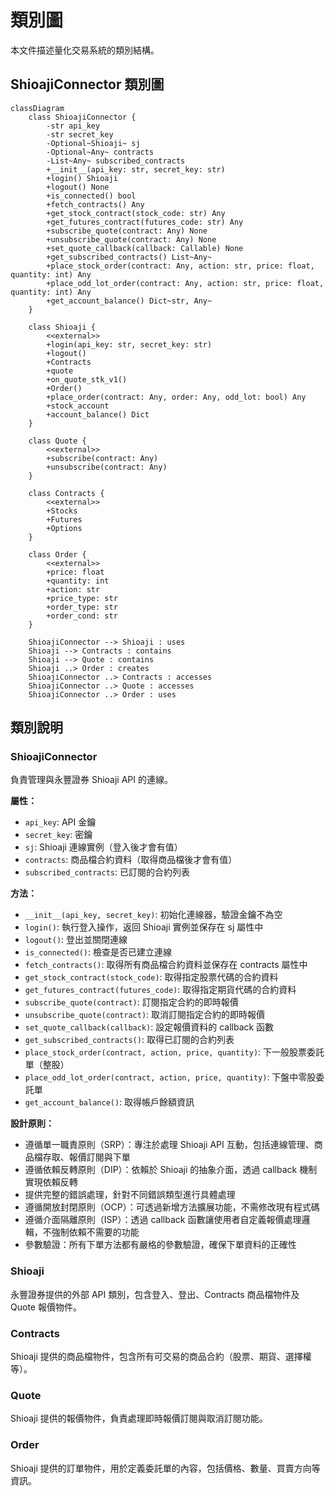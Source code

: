 # 類別圖

本文件描述量化交易系統的類別結構。

## ShioajiConnector 類別圖

```mermaid
classDiagram
    class ShioajiConnector {
        -str api_key
        -str secret_key
        -Optional~Shioaji~ sj
        -Optional~Any~ contracts
        -List~Any~ subscribed_contracts
        +__init__(api_key: str, secret_key: str)
        +login() Shioaji
        +logout() None
        +is_connected() bool
        +fetch_contracts() Any
        +get_stock_contract(stock_code: str) Any
        +get_futures_contract(futures_code: str) Any
        +subscribe_quote(contract: Any) None
        +unsubscribe_quote(contract: Any) None
        +set_quote_callback(callback: Callable) None
        +get_subscribed_contracts() List~Any~
        +place_stock_order(contract: Any, action: str, price: float, quantity: int) Any
        +place_odd_lot_order(contract: Any, action: str, price: float, quantity: int) Any
        +get_account_balance() Dict~str, Any~
    }
    
    class Shioaji {
        <<external>>
        +login(api_key: str, secret_key: str)
        +logout()
        +Contracts
        +quote
        +on_quote_stk_v1()
        +Order()
        +place_order(contract: Any, order: Any, odd_lot: bool) Any
        +stock_account
        +account_balance() Dict
    }
    
    class Quote {
        <<external>>
        +subscribe(contract: Any)
        +unsubscribe(contract: Any)
    }
    
    class Contracts {
        <<external>>
        +Stocks
        +Futures
        +Options
    }
    
    class Order {
        <<external>>
        +price: float
        +quantity: int
        +action: str
        +price_type: str
        +order_type: str
        +order_cond: str
    }
    
    ShioajiConnector --> Shioaji : uses
    Shioaji --> Contracts : contains
    Shioaji --> Quote : contains
    Shioaji ..> Order : creates
    ShioajiConnector ..> Contracts : accesses
    ShioajiConnector ..> Quote : accesses
    ShioajiConnector ..> Order : uses
```

## 類別說明

### ShioajiConnector
負責管理與永豐證券 Shioaji API 的連線。

**屬性：**
- `api_key`: API 金鑰
- `secret_key`: 密鑰
- `sj`: Shioaji 連線實例（登入後才會有值）
- `contracts`: 商品檔合約資料（取得商品檔後才會有值）
- `subscribed_contracts`: 已訂閱的合約列表

**方法：**
- `__init__(api_key, secret_key)`: 初始化連線器，驗證金鑰不為空
- `login()`: 執行登入操作，返回 Shioaji 實例並保存在 sj 屬性中
- `logout()`: 登出並關閉連線
- `is_connected()`: 檢查是否已建立連線
- `fetch_contracts()`: 取得所有商品檔合約資料並保存在 contracts 屬性中
- `get_stock_contract(stock_code)`: 取得指定股票代碼的合約資料
- `get_futures_contract(futures_code)`: 取得指定期貨代碼的合約資料
- `subscribe_quote(contract)`: 訂閱指定合約的即時報價
- `unsubscribe_quote(contract)`: 取消訂閱指定合約的即時報價
- `set_quote_callback(callback)`: 設定報價資料的 callback 函數
- `get_subscribed_contracts()`: 取得已訂閱的合約列表
- `place_stock_order(contract, action, price, quantity)`: 下一般股票委託單（整股）
- `place_odd_lot_order(contract, action, price, quantity)`: 下盤中零股委託單
- `get_account_balance()`: 取得帳戶餘額資訊

**設計原則：**
- 遵循單一職責原則（SRP）：專注於處理 Shioaji API 互動，包括連線管理、商品檔存取、報價訂閱與下單
- 遵循依賴反轉原則（DIP）：依賴於 Shioaji 的抽象介面，透過 callback 機制實現依賴反轉
- 提供完整的錯誤處理，針對不同錯誤類型進行具體處理
- 遵循開放封閉原則（OCP）：可透過新增方法擴展功能，不需修改現有程式碼
- 遵循介面隔離原則（ISP）：透過 callback 函數讓使用者自定義報價處理邏輯，不強制依賴不需要的功能
- 參數驗證：所有下單方法都有嚴格的參數驗證，確保下單資料的正確性

### Shioaji
永豐證券提供的外部 API 類別，包含登入、登出、Contracts 商品檔物件及 Quote 報價物件。

### Contracts
Shioaji 提供的商品檔物件，包含所有可交易的商品合約（股票、期貨、選擇權等）。

### Quote
Shioaji 提供的報價物件，負責處理即時報價訂閱與取消訂閱功能。

### Order
Shioaji 提供的訂單物件，用於定義委託單的內容，包括價格、數量、買賣方向等資訊。
